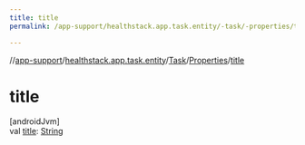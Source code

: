 ```yaml
---
title: title
permalink: /app-support/healthstack.app.task.entity/-task/-properties/title.html

---
```

//[app-support](/app-support.html)/[healthstack.app.task.entity](../../index.html)/[Task](../index.html)/[Properties](index.html)/[title](title.html)



# title



[androidJvm]\
val [title](title.html): [String](https://kotlinlang.org/api/latest/jvm/stdlib/kotlin/-string/index.html)




